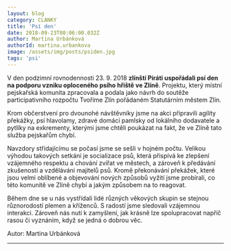 ```yaml
---
layout: blog
category: CLANKY
title: 'Psí den'
date: 2018-09-23T08:06:00.032Z
author: Martina Urbánková
authorId: martina.urbankova
image: /assets/img/posts/psiden.jpg   
tags: 'psi'
---
```


V den podzimní rovnodennosti 23. 9. 2018 **zlínští Piráti uspořádali psí den na podporu vzniku
oploceného psího hřiště ve Zlíně**. Projektu, který místní pejskařská komunita zpracovala a podala jako
návrh do soutěže participativního rozpočtu Tvoříme Zlín pořádaném Statutárním městem Zlín.

Krom občerstvení pro dvounohé návštěvníky jsme na akci připravili agility překážky, psí
hlavolamy, zdravé domácí pamlsky od lokálního dodavatele a pytlíky na exkrementy, kterými jsme
chtěli poukázat na fakt, že ve Zlíně tato služba pejskařům chybí.

Navzdory střídajícímu se počasí jsme se sešli v hojném počtu. Velikou výhodou takových
setkání je socializace psů, která přispívá ke zlepšení vzájemného respektu a chování zvířat ve
městech, a zároveň k předávání zkušeností a vzdělávání majitelů psů. Kromě překonávání překážek,
které jsou velmi oblíbené a objevování nových způsobů vyžití jsme probírali, co této komunitě ve
Zlíně chybí a jakým způsobem na to reagovat.

Během dne se u nás vystřídali lidé různých věkových skupin se stejnou různorodostí plemen a
kříženců. S radostí jsme sledovali vzájemnou interakci. Zároveň nás nutí k zamyšlení, jak krásně lze
spolupracovat napříč rasou či vyznáním, když se jedná o dobrou věc.

Autor: Martina Urbánková



- - -
